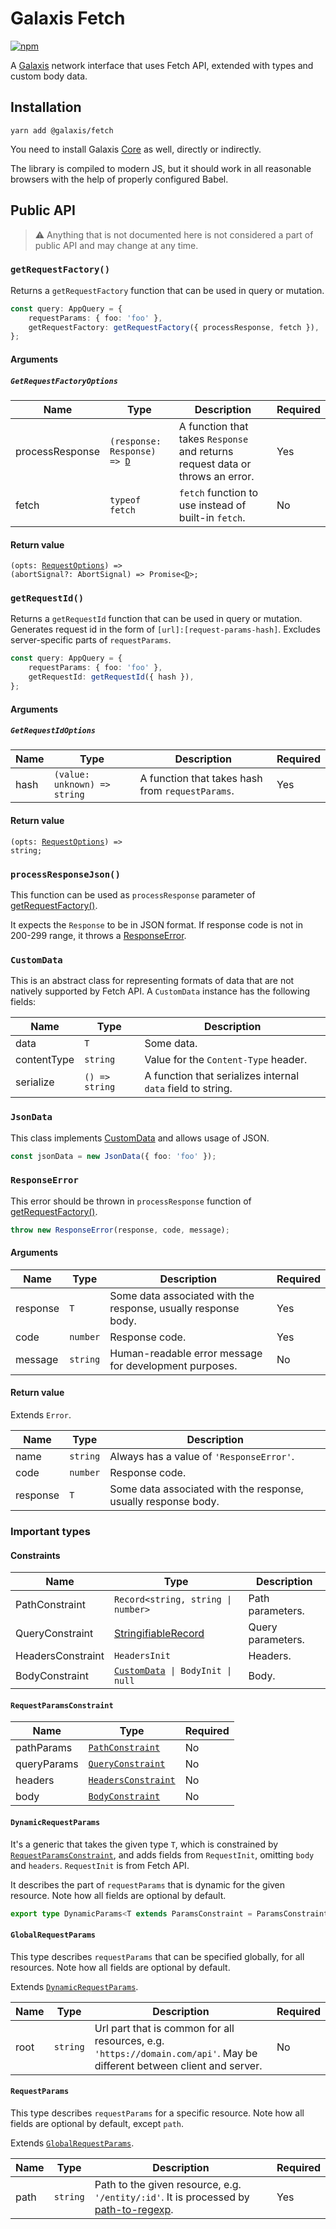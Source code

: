 # Galaxis Fetch

[![npm](https://img.shields.io/npm/v/@galaxis/fetch)](https://www.npmjs.com/package/@galaxis/fetch)

A [Galaxis](/README.md#galaxis-) network interface that uses Fetch API, extended with types and custom body data.

## Installation

```
yarn add @galaxis/fetch
```

You need to install Galaxis [Core](/packages/core#galaxis-core) as well, directly or indirectly.

The library is compiled to modern JS, but it should work in all reasonable browsers with the help of properly configured Babel.

## Public API

> ⚠ Anything that is not documented here is not considered a part of public API and may change at any time.

### `getRequestFactory()`

Returns a `getRequestFactory` function that can be used in query or mutation.

```typescript
const query: AppQuery = {
    requestParams: { foo: 'foo' },
    getRequestFactory: getRequestFactory({ processResponse, fetch }),
};
```

#### Arguments

##### `GetRequestFactoryOptions`

| Name            | Type                                                                        | Description                                                                   | Required |
| --------------- | --------------------------------------------------------------------------- | ----------------------------------------------------------------------------- | -------- |
| processResponse | <code>(response: Response) => [D](/packages/core#user-defined-types)</code> | A function that takes `Response` and returns request data or throws an error. | Yes      |
| fetch           | `typeof fetch`                                                              | `fetch` function to use instead of built-in `fetch`.                          | No       |

#### Return value

<code>(opts: [RequestOptions](/packages/core#requestoptions)) => (abortSignal?: AbortSignal) => Promise<[D](/packages/core#user-defined-types)>;</code>

### `getRequestId()`

Returns a `getRequestId` function that can be used in query or mutation. Generates request id in the form of `[url]:[request-params-hash]`. Excludes server-specific parts of `requestParams`.

```typescript
const query: AppQuery = {
    requestParams: { foo: 'foo' },
    getRequestId: getRequestId({ hash }),
};
```

#### Arguments

##### `GetRequestIdOptions`

| Name | Type                                    | Description                                      | Required |
| ---- | --------------------------------------- | ------------------------------------------------ | -------- |
| hash | <code>(value: unknown) => string</code> | A function that takes hash from `requestParams`. | Yes      |

#### Return value

<code>(opts: [RequestOptions](/packages/core#requestoptions)) => string;</code>

### `processResponseJson()`

This function can be used as `processResponse` parameter of [getRequestFactory()](#getrequestfactory).

It expects the `Response` to be in JSON format. If response code is not in 200-299 range, it throws a [ResponseError](#responseerror).

### `CustomData`

This is an abstract class for representing formats of data that are not natively supported by Fetch API. A `CustomData` instance has the following fields:

| Name        | Type           | Description                                                 |
| ----------- | -------------- | ----------------------------------------------------------- |
| data        | `T`            | Some data.                                                  |
| contentType | `string`       | Value for the `Content-Type` header.                        |
| serialize   | `() => string` | A function that serializes internal `data` field to string. |

### `JsonData`

This class implements [CustomData](#customdata) and allows usage of JSON.

```typescript
const jsonData = new JsonData({ foo: 'foo' });
```

### `ResponseError`

This error should be thrown in `processResponse` function of [getRequestFactory()](#getrequestfactory).

```typescript
throw new ResponseError(response, code, message);
```

#### Arguments

| Name     | Type     | Description                                                    | Required |
| -------- | -------- | -------------------------------------------------------------- | -------- |
| response | `T`      | Some data associated with the response, usually response body. | Yes      |
| code     | `number` | Response code.                                                 | Yes      |
| message  | `string` | Human-readable error message for development purposes.         | No       |

#### Return value

Extends `Error`.

| Name     | Type     | Description                                                    |
| -------- | -------- | -------------------------------------------------------------- |
| name     | `string` | Always has a value of `'ResponseError'`.                       |
| code     | `number` | Response code.                                                 |
| response | `T`      | Some data associated with the response, usually response body. |

### Important types

#### Constraints

| Name              | Type                                                                        | Description       |
| ----------------- | --------------------------------------------------------------------------- | ----------------- |
| PathConstraint    | <code>Record<string, string &#124; number></code>                           | Path parameters.  |
| QueryConstraint   | [StringifiableRecord](https://www.npmjs.com/package/query-string)           | Query parameters. |
| HeadersConstraint | `HeadersInit`                                                               | Headers.          |
| BodyConstraint    | <code>[CustomData](#customdata)<unknown> &#124; BodyInit &#124; null</code> | Body.             |

#### `RequestParamsConstraint`

| Name        | Type                                           | Required |
| ----------- | ---------------------------------------------- | -------- |
| pathParams  | <code>[PathConstraint](#constraints)</code>    | No       |
| queryParams | <code>[QueryConstraint](#constraints)</code>   | No       |
| headers     | <code>[HeadersConstraint](#constraints)</code> | No       |
| body        | <code>[BodyConstraint](#constraints)</code>    | No       |

#### `DynamicRequestParams`

It's a generic that takes the given type `T`, which is constrained by <code>[RequestParamsConstraint](#requestparamsconstraint)</code>, and adds fields from `RequestInit`, omitting `body` and `headers`. `RequestInit` is from Fetch API.

It describes the part of `requestParams` that is dynamic for the given resource. Note how all fields are optional by default.

```typescript
export type DynamicParams<T extends ParamsConstraint = ParamsConstraint> = T & Omit<RequestInit, 'body' | 'headers'>;
```

#### `GlobalRequestParams`

This type describes `requestParams` that can be specified globally, for all resources. Note how all fields are optional by default.

Extends <code>[DynamicRequestParams](#dynamicrequestparams)</code>.

| Name | Type     | Description                                                                                                             | Required |
| ---- | -------- | ----------------------------------------------------------------------------------------------------------------------- | -------- |
| root | `string` | Url part that is common for all resources, e.g. `'https://domain.com/api'`. May be different between client and server. | No       |

#### `RequestParams`

This type describes `requestParams` for a specific resource. Note how all fields are optional by default, except `path`.

Extends <code>[GlobalRequestParams](#globalrequestparams)</code>.

| Name | Type     | Description                                                                                                                          | Required |
| ---- | -------- | ------------------------------------------------------------------------------------------------------------------------------------ | -------- |
| path | `string` | Path to the given resource, e.g. `'/entity/:id'`. It is processed by [path-to-regexp](https://www.npmjs.com/package/path-to-regexp). | Yes      |
